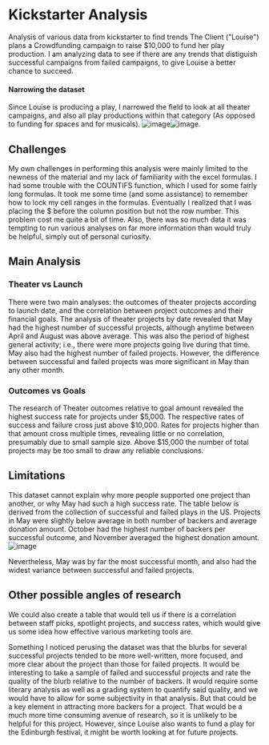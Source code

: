 # Kickstarter Analysis
Analysis of various data from kickstarter to find trends
The Client ("Louise") plans a Crowdfunding campaign to raise $10,000 to fund her play production. I am analyzing data to see if there are any trends that distiguish successful campaigns from failed campaigns, to give Louise a better chance to succeed.

#### Narrowing the dataset
Since Louise is producing a play, I narrowed the field to look at all theater campaigns, and also all play productions within that category (As opposed to funding for spaces and for musicals). ![image](https://user-images.githubusercontent.com/84299125/121837021-e1781680-cc91-11eb-94c8-d5a10e2dada1.png)![image](https://user-images.githubusercontent.com/84299125/121837086-0bc9d400-cc92-11eb-8287-a25215bb3d29.png). 

## Challenges
My own challenges in performing this analysis were mainly limited to the newness of the material and my lack of familiarity with the excel formulas. I had some trouble with the COUNTIFS function, which I used for some fairly long formulas. It took me some time (and some assistance) to remember how to lock my cell ranges in the formulas. Eventually I realized that I was placing the $ before the column position but not the row number. This problem cost me quite a bit of time. Also, there was so much data it was tempting to run various analyses on far more information than would truly be helpful, simply out of personal curiosity.

## Main Analysis
### Theater vs Launch
There were two main analyses: the outcomes of theater projects according to launch date, and the correlation between project outcomes and their financial goals.
The analysis of theater projects by date revealed that May had the highest number of successful projects, although anytime between April and August was above average. This was also the period of highest general activity; i.e., there were more projects going live during that time. May also had the highest number of failed projects. However, the difference between successful and failed projects was more significant in May than any other month.

### Outcomes vs Goals
The research of Theater outcomes relative to goal amount revealed the highest success rate for projects under $5,000. The respective rates of success and failure cross just above $10,000. Rates for projects higher than that amount cross multiple times, revealing little or no correlation, presumably due to small sample size. Above $15,000 the number of total projects may be too small to draw any reliable conclusions.

## Limitations
This dataset cannot explain why more people supported one project than another, or why May had such a high success rate. The table below is derived from the collection of successful and failed plays in the US. Projects in May were slightly below average in both number of backers and average donation amount. October had the highest number of backers per successful outcome, and November averaged the highest donation amount. ![image](https://user-images.githubusercontent.com/84299125/121882798-39cd0980-ccce-11eb-8ed1-a98f12373044.png) 

Nevertheless, May was by far the most successful month, and also had the widest variance between successful and failed projects.

## Other possible angles of research
We could also create a table that would tell us if there is a correlation between staff picks, spotlight projects, and success rates, which would give us some idea how effective various marketing tools are.

Something I noticed perusing the dataset was that the blurbs for several successful projects tended to be more well-written, more focused, and more clear about the project than those for failed projects. It would be interesting to take a sample of failed and successful projects and rate the quality of the blurb relative to the number of backers. It would require some literary analysis as well as a grading system to quantify said quality, and we would have to allow for some subjectivity in that analysis. But that could be a key element in attracting more backers for a project. That would be a much more time consuming avenue of research, so it is unlikely to be helpful for this project. However, since Louise also wants to fund a play for the Edinburgh festival, it might be worth looking at for future projects.

